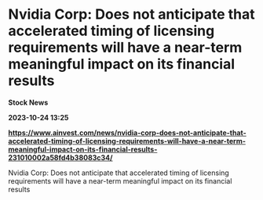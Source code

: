 # Nvidia Corp: Does not anticipate that accelerated timing of licensing requirements will have a near-term meaningful impact on its financial results
**Stock News**

**2023-10-24 13:25**

**https://www.ainvest.com/news/nvidia-corp-does-not-anticipate-that-accelerated-timing-of-licensing-requirements-will-have-a-near-term-meaningful-impact-on-its-financial-results-231010002a58fd4b38083c34/**

Nvidia Corp: Does not anticipate that accelerated timing of licensing requirements will have a near-term meaningful impact on its financial results